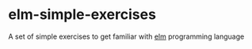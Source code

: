 # elm-simple-exercises

A set of simple exercises to get familiar with [elm](http://elm-lang.org) programming language
